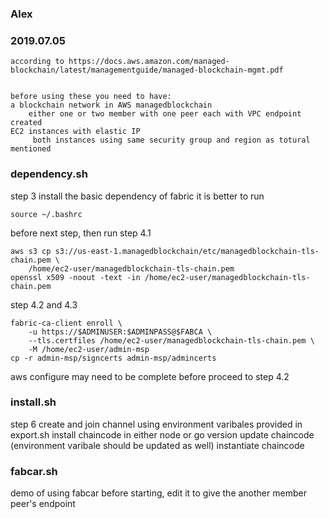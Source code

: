 ### Alex
### 2019.07.05
    according to https://docs.aws.amazon.com/managed-blockchain/latest/managementguide/managed-blockchain-mgmt.pdf


    before using these you need to have:
    a blockchain network in AWS managedblockchain 
        either one or two member with one peer each with VPC endpoint created
    EC2 instances with elastic IP
         both instances using same security group and region as totural mentioned

### dependency.sh
step 3
install the basic dependency of fabric
it is better to run

    source ~/.bashrc
before next step,
then run step 4.1

    aws s3 cp s3://us-east-1.managedblockchain/etc/managedblockchain-tls-chain.pem \
        /home/ec2-user/managedblockchain-tls-chain.pem
    openssl x509 -noout -text -in /home/ec2-user/managedblockchain-tls-chain.pem
step 4.2 and 4.3   

    fabric-ca-client enroll \
        -u https://$ADMINUSER:$ADMINPASS@$FABCA \
        --tls.certfiles /home/ec2-user/managedblockchain-tls-chain.pem \
        -M /home/ec2-user/admin-msp
    cp -r admin-msp/signcerts admin-msp/admincerts
aws configure may need to be complete before proceed to step 4.2

### install.sh
step 6 
create and join channel using environment varibales provided in export.sh
install chaincode in either node or go version
update chaincode (environment varibale should be updated as well)
instantiate chaincode

### fabcar.sh
demo of using fabcar
before starting, edit it to give the another member peer's endpoint
